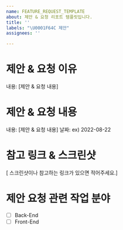 ```yaml
---
name: FEATURE_REQUEST_TEMPLATE
about: 제안 & 요청 리포트 템플릿입니다.
title: ''
labels: "\U0001F64C 제안"
assignees: ''

---
```


# 제안 & 요청 이유

내용: [제안 & 요청 내용]

# 제안 & 요청 내용

내용: [제안 & 요청 내용]
날짜: ex) 2022-08-22

# 참고 링크 & 스크린샷

[ 스크린샷이나 참고하는 링크가 있으면 적어주세요.]

# 제안 요청 관련 작업 분야
- [ ] Back-End
- [ ] Front-End
